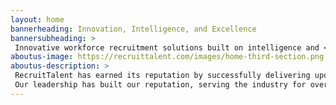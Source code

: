 ```yaml
---
layout: home
bannerheading: Innovation, Intelligence, and Excellence
bannersubheading: > 
 Innovative workforce recruitment solutions built on intelligence and <br> driven by a passion for identifying and hiring hard to find talent
aboutus-image: https://recruittalent.com/images/home-third-section.png
aboutus-description: >
 RecruitTalent has earned its reputation by successfully delivering upon our client aspirations by inspiring skilled professionals ready to advance their careers and transgress the boundaries. Our decades of leadership expertise combined with industry knowledge and partnerships across platforms enables us to find the hard-to-find talent that aligns with your specific business roles. <br> <br>
 Our leadership has built our reputation, serving the industry for over two decades with Trust and Integrity, Transparency and Responsibility, Commitment to Excellence, and Customer and Career Success. These core values fuel our aspiration to be the leading talent provider. 
---
```


